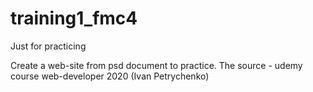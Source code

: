 # training1_fmc4
Just for practicing

Create a web-site from psd document to practice.
The source - udemy course web-developer 2020 (Ivan Petrychenko)
